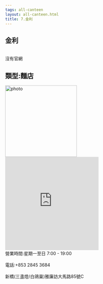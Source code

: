 ```yaml
---
tags: all-canteen
layout: all-canteen.html
title: 7.金利
---
```



<h2>金利</h2>
<br>沒有官網</br>
<h2>類型:麵店</h2>
<img src="https://user-images.githubusercontent.com/70761288/113150840-11a14300-9267-11eb-842e-73858e68e72d.png" alt="photo" width="230" height="230">
<iframe src="https://www.google.com/maps/embed?pb=!1m14!1m8!1m3!1d14775.74889308963!2d113.5468328!3d22.2044919!3m2!1i1024!2i768!4f13.1!3m3!1m2!1s0x0%3A0x2bb6f43a577b0070!2z6YeR5Yip6aOf5bqX77yI6ZuF5buJ6Kiq5YiG5bqX77yJ!5e0!3m2!1szh-TW!2s!4v1617196704746!5m2!1szh-TW!2s" width="300" height="300" style="border:0;" allowfullscreen="" loading="lazy"></iframe>
<br>營業時間:星期一至日 7:00 - 19:00</br>
<br>電話:+853 2845 3684</br>
<br>新橋(三盞燈/白鴿巢)雅廉訪大馬路85號C</br>
